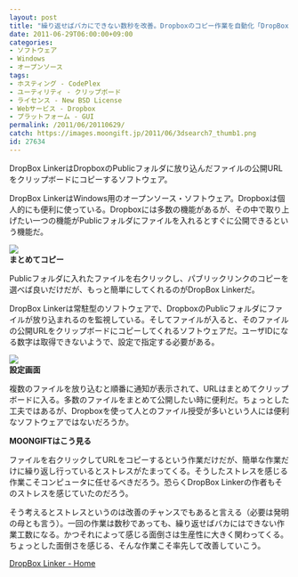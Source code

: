 ```yaml
---
layout: post
title: "繰り返せばバカにできない数秒を改善。Dropboxのコピー作業を自動化「DropBox Linker」"
date: 2011-06-29T06:00:00+09:00
categories:
- ソフトウェア
- Windows
- オープンソース
tags: 
- ホスティング - CodePlex
- ユーティリティ - クリップボード
- ライセンス - New BSD License
- Webサービス - Dropbox
- プラットフォーム - GUI
permalink: /2011/06/20110629/
catch: https://images.moongift.jp/2011/06/3dsearch7_thumb1.png
id: 27634
---
```

DropBox LinkerはDropboxのPublicフォルダに放り込んだファイルの公開URLをクリップボードにコピーするソフトウェア。

  

DropBox LinkerはWindows用のオープンソース・ソフトウェア。Dropboxは個人的にも便利に使っている。Dropboxには多数の機能があるが、その中で取り上げたい一つの機能がPublicフォルダにファイルを入れるとすぐに公開できるという機能だ。

  

[![](https://images.moongift.jp/2011/06/ScreenShot2011-06-16-13.42.31_thumb.png)](https://images.moongift.jp/2011/06/ef6c671eb020f585b5ed26dc64916084.png)  
**まとめてコピー**

  

Publicフォルダに入れたファイルを右クリックし、パブリックリンクのコピーを選べば良いだけだが、もっと簡単にしてくれるのがDropBox Linkerだ。

  
<!--more-->  

DropBox Linkerは常駐型のソフトウェアで、DropboxのPublicフォルダにファイルが放り込まれるのを監視している。そしてファイルが入ると、そのファイルの公開URLをクリップボードにコピーしてくれるソフトウェアだ。ユーザIDになる数字は取得できないようで、設定で指定する必要がある。

  

[![](https://images.moongift.jp/2011/06/3dsearch7_thumb1.png)](https://images.moongift.jp/2011/06/3dsearch71.png)  
**設定画面**

  

複数のファイルを放り込むと順番に通知が表示されて、URLはまとめてクリップボードに入る。多数のファイルをまとめて公開したい時に便利だ。ちょっとした工夫ではあるが、Dropboxを使って人とのファイル授受が多いという人には便利なソフトウェアではないだろうか。

  
  
  

**MOONGIFTはこう見る**

  

ファイルを右クリックしてURLをコピーするという作業だけだが、簡単な作業だけに繰り返し行っているとストレスがたまってくる。そうしたストレスを感じる作業こそコンピュータに任せるべきだろう。恐らくDropBox Linkerの作者もそのストレスを感じていたのだろう。

  

そう考えるとストレスというのは改善のチャンスでもあると言える（必要は発明の母とも言う）。一回の作業は数秒であっても、繰り返せばバカにはできない作業工数になる。かつそれによって感じる面倒さは生産性に大きく関わってくる。ちょっとした面倒さを感じる、そんな作業こそ率先して改善していこう。

  

[DropBox Linker - Home](http://dropboxlinker.codeplex.com/)

